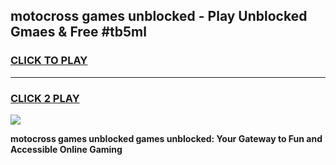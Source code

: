 
## motocross games unblocked - Play Unblocked Gmaes & Free #tb5ml
<h3>
<a href="https://premium.freeplayer.one?title=motocross_games_unblocked&ref=03M">CLICK TO PLAY</a></h3>
<hr>

<h3>
<a href="https://premium.freeplayer.one?title=motocross_games_unblocked&ref=03M">CLICK 2 PLAY</a>
  
</h3>

<a href="https://premium.freeplayer.one?title=motocross_games_unblocked&ref=03M"><img src="https://clearcache.store/games.png"></a>


**motocross games unblocked games unblocked: Your Gateway to Fun and Accessible Online Gaming**
